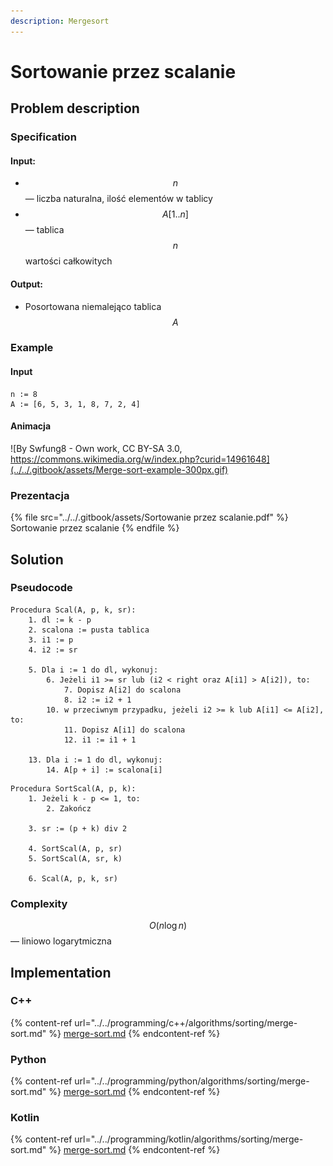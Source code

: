 ```yaml
---
description: Mergesort
---
```


# Sortowanie przez scalanie

## Problem description

### Specification

#### Input:

* $$n$$ — liczba naturalna, ilość elementów w tablicy
* $$A[1..n]$$ — tablica $$n$$ wartości całkowitych

#### Output:

* Posortowana niemalejąco tablica $$A$$&#x20;

### Example

#### Input

```
n := 8
A := [6, 5, 3, 1, 8, 7, 2, 4]
```

#### Animacja

![By Swfung8 - Own work, CC BY-SA 3.0, https://commons.wikimedia.org/w/index.php?curid=14961648](../../.gitbook/assets/Merge-sort-example-300px.gif)

### Prezentacja

{% file src="../../.gitbook/assets/Sortowanie przez scalanie.pdf" %}
Sortowanie przez scalanie
{% endfile %}

## Solution

### Pseudocode

```
Procedura Scal(A, p, k, sr):
    1. dl := k - p
    2. scalona := pusta tablica
    3. i1 := p
    4. i2 := sr

    5. Dla i := 1 do dl, wykonuj:
        6. Jeżeli i1 >= sr lub (i2 < right oraz A[i1] > A[i2]), to:
            7. Dopisz A[i2] do scalona
            8. i2 := i2 + 1
        10. w przeciwnym przypadku, jeżeli i2 >= k lub A[i1] <= A[i2], to:
            11. Dopisz A[i1] do scalona
            12. i1 := i1 + 1

    13. Dla i := 1 do dl, wykonuj:
        14. A[p + i] := scalona[i]
```

```
Procedura SortScal(A, p, k):
    1. Jeżeli k - p <= 1, to:
        2. Zakończ

    3. sr := (p + k) div 2
    
    4. SortScal(A, p, sr)
    5. SortScal(A, sr, k)
    
    6. Scal(A, p, k, sr)
```

### Complexity

$$O(n\log{n})$$ — liniowo logarytmiczna

## Implementation

### C++

{% content-ref url="../../programming/c++/algorithms/sorting/merge-sort.md" %}
[merge-sort.md](../../programming/c++/algorithms/sorting/merge-sort.md)
{% endcontent-ref %}

### Python

{% content-ref url="../../programming/python/algorithms/sorting/merge-sort.md" %}
[merge-sort.md](../../programming/python/algorithms/sorting/merge-sort.md)
{% endcontent-ref %}

### Kotlin

{% content-ref url="../../programming/kotlin/algorithms/sorting/merge-sort.md" %}
[merge-sort.md](../../programming/kotlin/algorithms/sorting/merge-sort.md)
{% endcontent-ref %}